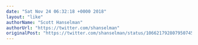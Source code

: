 ```yaml
---
date: "Sat Nov 24 06:32:18 +0000 2018"
layout: "like"
authorName: "Scott Hanselman"
authorUrl: "https://twitter.com/shanselman"
originalPost: "https://twitter.com/shanselman/status/1066217928079507456"
---
```

